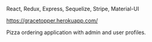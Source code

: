 React, Redux, Express, Sequelize, Stripe, Material-UI

https://gracetopper.herokuapp.com/

Pizza ordering application with admin and user profiles.
